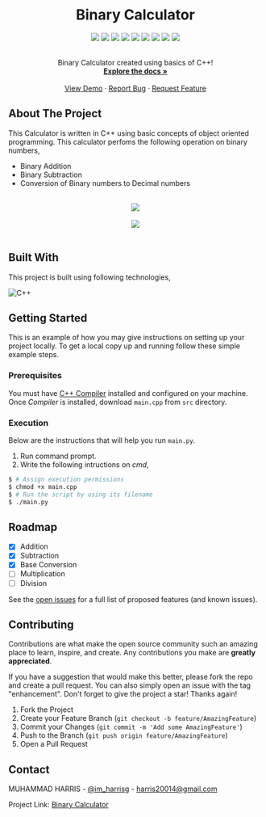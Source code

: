 <div align="center">
  <h1>Binary Calculator</h1>
</div>


<div align="center">
    <img src="https://img.shields.io/github/languages/count/imharris24/Binary-Calculator-CPP?label=Languages&style=for-the-badge">
    <img src="https://img.shields.io/github/languages/top/imharris24/Binary-Calculator-CPP?style=for-the-badge">
    <img src="https://img.shields.io/github/repo-size/imharris24/Binary-Calculator-CPP?style=for-the-badge">
    <img src="https://img.shields.io/github/issues/imharris24/Binary-Calculator-CPP?style=for-the-badge">
    <img src="https://img.shields.io/github/issues-pr-closed/imharris24/Binary-Calculator-CPP?style=for-the-badge">
    <img src="https://img.shields.io/github/license/imharris24/Binary-Calculator-CPP?style=for-the-badge">
    <img src="https://img.shields.io/github/forks/imharris24/Binary-Calculator-CPP?style=for-the-badge">
    <img src="https://img.shields.io/github/stars/imharris24/Binary-Calculator-CPP?style=for-the-badge">
    <img src="https://img.shields.io/github/last-commit/imharris24/Binary-Calculator-CPP?style=for-the-badge">
</div>


<br />
<div align="center">
  <p align="center">
    Binary Calculator created using basics of C++!
    <br />
    <a href="https://github.com/imharris24/Binary-Calculator-CPP"><strong>Explore the docs »</strong></a>
    <br />
    <br />
    <a href="https://github.com/imharris24/Binary-Calculator-CPP/tree/main/src">View Demo</a>
    ·
    <a href="https://github.com/imharris24/Binary-Calculator-CPP/issues">Report Bug</a>
    ·
    <a href="https://github.com/imharris24/Binary-Calculator-CPP/issues">Request Feature</a>
  </p>
</div>


## About The Project

This Calculator is written in C++ using basic concepts of object oriented programming. This calculator perfoms the following operation on binary numbers,
- Binary Addition
- Binary Subtraction
- Conversion of Binary numbers to Decimal numbers

<br>

<div align="center">
  <img width=auto height=auto src="https://raw.githubusercontent.com/imharris24/Binary-Calculator-CPP/main/screenshot/screenshot0.png?token=GHSAT0AAAAAABZQSA2C5SXNETHS7VAJ2O2CY3J5O6A">
  <br>
  <br>
  <img width=auto height=auto src="https://raw.githubusercontent.com/imharris24/Binary-Calculator-CPP/main/screenshot/screenshot1.png?token=GHSAT0AAAAAABZQSA2DTAZJ6GSS4HT3MI6CY3J5PAA">
</div>

<br>


## Built With

This project is built using following technologies,

![C++](https://img.shields.io/badge/c++-%2300599C.svg?style=for-the-badge&logo=c%2B%2B&logoColor=white)

## Getting Started

This is an example of how you may give instructions on setting up your project locally.
To get a local copy up and running follow these simple example steps.

### Prerequisites

You must have [C++ Compiler](https://sourceforge.net/projects/mingw/) installed and configured on your machine. Once *Compiler* is installed, download `main.cpp` from `src` directory. 


### Execution

Below are the instructions that will help you run `main.py`.

1. Run command prompt.
2. Write the following intructions on _cmd_,
```sh
$ # Assign execution permissions
$ chmod +x main.cpp
$ # Run the script by using its filename
$ ./main.py
```


## Roadmap

- [x] Addition
- [x] Subtraction
- [x] Base Conversion
- [ ] Multiplication
- [ ] Division

See the [open issues](https://github.com/imharris24/Binary-Calculator-CPP/issues) for a full list of proposed features (and known issues).


## Contributing

Contributions are what make the open source community such an amazing place to learn, inspire, and create. Any contributions you make are **greatly appreciated**.

If you have a suggestion that would make this better, please fork the repo and create a pull request. You can also simply open an issue with the tag "enhancement".
Don't forget to give the project a star! Thanks again!

1. Fork the Project
2. Create your Feature Branch (`git checkout -b feature/AmazingFeature`)
3. Commit your Changes (`git commit -m 'Add some AmazingFeature'`)
4. Push to the Branch (`git push origin feature/AmazingFeature`)
5. Open a Pull Request


## Contact

MUHAMMAD HARRIS - [@im_harrisg](https://instagram.com/im_harrisg) - harris20014@gmail.com

Project Link: [Binary Calculator](https://github.com/imharris24/Binary-Calculator-CPP)
